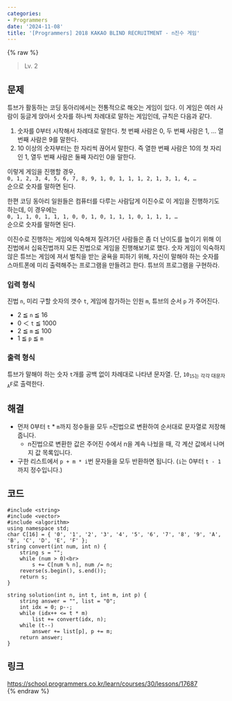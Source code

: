 ```yaml
---
categories:
- Programmers
date: '2024-11-08'
title: '[Programmers] 2018 KAKAO BLIND RECRUITMENT - n진수 게임'
---
```


{% raw %}
> Lv. 2<br>

## 문제
튜브가 활동하는 코딩 동아리에서는 전통적으로 해오는 게임이 있다. 이 게임은 여러 사람이 둥글게 앉아서 숫자를 하나씩 차례대로 말하는 게임인데, 규칙은 다음과 같다.

1.  숫자를 0부터 시작해서 차례대로 말한다. 첫 번째 사람은 0, 두 번째 사람은 1, … 열 번째 사람은 9를 말한다.
2.  10 이상의 숫자부터는 한 자리씩 끊어서 말한다. 즉 열한 번째 사람은 10의 첫 자리인 1, 열두 번째 사람은 둘째 자리인 0을 말한다.

이렇게 게임을 진행할 경우,  
`0, 1, 2, 3, 4, 5, 6, 7, 8, 9, 1, 0, 1, 1, 1, 2, 1, 3, 1, 4, …`  
순으로 숫자를 말하면 된다.

한편 코딩 동아리 일원들은 컴퓨터를 다루는 사람답게 이진수로 이 게임을 진행하기도 하는데, 이 경우에는  
`0, 1, 1, 0, 1, 1, 1, 0, 0, 1, 0, 1, 1, 1, 0, 1, 1, 1, …`  
순으로 숫자를 말하면 된다.

이진수로 진행하는 게임에 익숙해져 질려가던 사람들은 좀 더 난이도를 높이기 위해 이진법에서 십육진법까지 모든 진법으로 게임을 진행해보기로 했다. 숫자 게임이 익숙하지 않은 튜브는 게임에 져서 벌칙을 받는 굴욕을 피하기 위해, 자신이 말해야 하는 숫자를 스마트폰에 미리 출력해주는 프로그램을 만들려고 한다. 튜브의 프로그램을 구현하라.

### 입력 형식
진법  `n`, 미리 구할 숫자의 갯수  `t`, 게임에 참가하는 인원  `m`, 튜브의 순서  `p`  가 주어진다.

-   2 ≦  `n`  ≦ 16
-   0 ＜  `t`  ≦ 1000
-   2 ≦  `m`  ≦ 100
-   1 ≦  `p`  ≦  `m`

### 출력 형식
튜브가 말해야 하는 숫자  `t`개를 공백 없이 차례대로 나타낸 문자열. 단,  `10`<sub>`15`는 각각 대문자  `A`</sub>`F`로 출력한다.

## 해결
- 먼저 0부터 `t` * `m`까지 정수들을 모두 `n`진법으로 변환하여 순서대로 문자열로 저장해줍니다.
	- n진법으로 변환한 값은 주어진 수에서 n을 계속 나눴을 때, 각 계산 값에서 나머지 값 목록입니다.
- 구한 리스트에서 `p + m * i`번 문자들을 모두 반환하면 됩니다. (`i`는 0부터 `t - 1`까지 정수입니다.)

## 코드
```
#include <string>
#include <vector>
#include <algorithm>
using namespace std;
char C[16] = { '0', '1', '2', '3', '4', '5', '6', '7', '8', '9', 'A', 'B', 'C', 'D', 'E', 'F' };
string convert(int num, int n) {
    string s = "";
    while (num > 0)<br>
        s += C[num % n], num /= n;
    reverse(s.begin(), s.end());
    return s;
}

string solution(int n, int t, int m, int p) {
    string answer = "", list = "0";
    int idx = 0; p--; 
    while (idx++ <= t * m)
        list += convert(idx, n);
    while (t--) 
        answer += list[p], p += m;
    return answer;
}
```

## 링크
https://school.programmers.co.kr/learn/courses/30/lessons/17687<br>
{% endraw %}